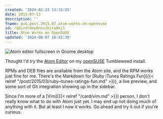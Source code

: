 ```yaml
---
created: '2024-02-23 13:15:25'
date: 2015-07-13
description: ''
fname: pub.post.2015.07.atom-works-on-opensuse
id: rq9izdrdey0nzv2bjta0mj1
title: Atom Works on OpenSUSE
updated: '2024-08-07 18:42:39'
---
```


![Atom editor fullscreen in Gnome desktop](assets/img/2015/cover-2015-07-13.png)

Thought I'd try the [Atom Editor](https://atom.io) on my [openSUSE](http://opensuse.org) Tumbleweed install.

<!--more-->

RPMs and DEB files are available from the Atom site, and the RPM works just fine for me. There's the Markdown for [Ruby iTunes Ratings Fun]({{< relref "/post/2015/03/ruby-itunes-ratings-fun.md" >}}), a live preview, and some sort of Git integration showing up in the sidebar.

Since I'm more of a [Vim]({{< relref "/card/vim.md" >}}) person, I don't really know what to do with Atom just yet. I may end up not doing much of anything with it. But at least I  now it works. Go ahead and try it out if you're curious.